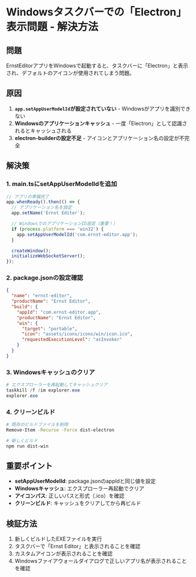 # Windowsタスクバーでの「Electron」表示問題 - 解決方法

## 問題
ErnstEditorアプリをWindowsで起動すると、タスクバーに「Electron」と表示され、デフォルトのアイコンが使用されてしまう問題。

## 原因
1. **`app.setAppUserModelId`が設定されていない** - Windowsがアプリを識別できない
2. **Windowsのアプリケーションキャッシュ** - 一度「Electron」として認識されるとキャッシュされる
3. **electron-builderの設定不足** - アイコンとアプリケーション名の設定が不完全

## 解決策

### 1. main.tsにsetAppUserModelIdを追加

```typescript
// アプリの準備完了
app.whenReady().then(() => {
  // アプリケーション名を設定
  app.setName('Ernst Editor');

  // WindowsでのアプリケーションID設定（重要！）
  if (process.platform === 'win32') {
    app.setAppUserModelId('com.ernst-editor.app');
  }

  createWindow();
  initializeWebSocketServer();
});
```

### 2. package.jsonの設定確認

```json
{
  "name": "ernst-editor",
  "productName": "Ernst Editor",
  "build": {
    "appId": "com.ernst-editor.app",
    "productName": "Ernst Editor",
    "win": {
      "target": "portable",
      "icon": "assets/icons/icons/win/icon.ico",
      "requestedExecutionLevel": "asInvoker"
    }
  }
}
```

### 3. Windowsキャッシュのクリア

```powershell
# エクスプローラーを再起動してキャッシュクリア
taskkill /f /im explorer.exe
explorer.exe
```

### 4. クリーンビルド

```bash
# 既存のビルドファイルを削除
Remove-Item -Recurse -Force dist-electron

# 新しくビルド
npm run dist-win
```

## 重要ポイント

- **setAppUserModelId**: package.jsonのappIdと同じ値を設定
- **Windowsキャッシュ**: エクスプローラー再起動でクリア
- **アイコンパス**: 正しいパスと形式（.ico）を確認
- **クリーンビルド**: キャッシュをクリアしてから再ビルド

## 検証方法

1. 新しくビルドしたEXEファイルを実行
2. タスクバーで「Ernst Editor」と表示されることを確認
3. カスタムアイコンが表示されることを確認
4. Windowsファイアウォールダイアログで正しいアプリ名が表示されることを確認